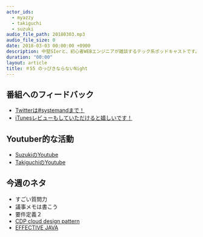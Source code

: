 ```yaml
---
actor_ids:
  - myazzy
  - takiguchi
  - suzuki
audio_file_path: 20180303.mp3
audio_file_size: 0
date: 2018-03-03 00:00:00 +0900
description: 中堅SIerと、初心者WEBエンジニアが雑談するテック系ポッドキャストです。
duration: "00:00"
layout: article
title: ＃55 のっぴきならないNight
---
```

## 番組へのフィードバック
* [Twitterは#systemandまで！](https://twitter.com/search?q=%23systemand)
* [iTunesレビューもしていただけると嬉しいです！](https://itunes.apple.com/jp/podcast/systemand-online/id1205168408?mt=2)

## Youtuber的な活動
* [SuzukiのYoutube](https://www.youtube.com/channel/UCqTozqKO5AWD8OccCnW3Rvw)
* [TakiguchiのYoutube](https://www.youtube.com/channel/UCtoXGiMeDggQPdGoanDE2sA)


## 今週のネタ
* すごい質問力
* 議事メモは書こう
* 要件定義２
* [CDP cloud design pattern](http://aws.clouddesignpattern.org/index.php/%E3%83%A1%E3%82%A4%E3%83%B3%E3%83%9A%E3%83%BC%E3%82%B8)
* [EFFECTIVE JAVA](https://www.amazon.co.jp/EFFECTIVE-JAVA-Java-Joshua-Bloch/dp/4621066056)

